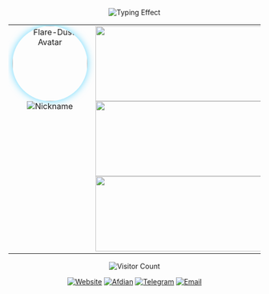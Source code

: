 <p align="center">
  <img src="https://readme-typing-svg.herokuapp.com?font=Orbitron&size=28&duration=3000&pause=1000&color=00FFFF&center=true&vCenter=true&width=700&lines=欢迎来到Flare-Dust的主页;探索未来·代码与星辰" alt="Typing Effect">
</p>

<!-- 头像 + 卡片布局 -->
<table align="center">
<tr>
<td align="center" width="180" valign="top">
  <!-- 头像 -->
  <a href="https://github.com/Flare-Dust">
    <img src="https://avatars.githubusercontent.com/Flare-Dust" alt="Flare-Dust Avatar" width="150" height="150" style="border-radius:50%; box-shadow: 0 0 15px rgba(0,191,255,0.6);">
  </a>
  <br>
  <img src="https://readme-typing-svg.herokuapp.com?font=Orbitron&size=22&duration=3000&pause=1000&color=00BFFF&center=true&vCenter=true&width=180&lines=Flare-Dust" alt="Nickname">
</td>

<td align="center" width="450" valign="top">
  <!-- GitHub 卡片 -->
  <img src="https://github-readme-streak-stats.herokuapp.com?user=Flare-Dust&theme=tokyonight&hide_border=true" width="420" height="150"><br>
  <img src="https://github-readme-stats.vercel.app/api?username=Flare-Dust&show_icons=true&theme=tokyonight&hide_title=true&count_private=true" width="420" height="150"><br>
  <img src="https://github-readme-stats.vercel.app/api/top-langs/?username=Flare-Dust&layout=compact&theme=tokyonight&hide_border=true" width="420" height="150">
</td>
</tr>
</table>

<!-- 访客计数器 -->
<p align="center">
  <img src="https://count.getloli.com/@Flare-Dust?name=Flare-Dust&theme=morden-num&padding=9&offset=0&align=center&scale=1&pixelated=1&darkmode=auto" alt="Visitor Count">
</p>

<!-- 社交链接 -->
<p align="center">
  <a href="https://ShiningDust.XYZ"><img src="https://img.shields.io/badge/Website-ShiningDust.XYZ-6a5acd?style=for-the-badge&logo=google-chrome&logoColor=white" alt="Website"></a>
  <a href="https://afdian.com/a/Shining_Dust"><img src="https://img.shields.io/badge/Afdian-Support-ff69b4?style=for-the-badge&logo=githubsponsors&logoColor=white" alt="Afdian"></a>
  <a href="https://t.me/Shining_Dust"><img src="https://img.shields.io/badge/Telegram-Chat-1e90ff?style=for-the-badge&logo=telegram&logoColor=white" alt="Telegram"></a>
  <a href="mailto:Shining_Dust@outlook.com"><img src="https://img.shields.io/badge/Email-Contact-00ffcc?style=for-the-badge&logo=microsoft-outlook&logoColor=white" alt="Email"></a>
</p>